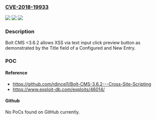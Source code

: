 ### [CVE-2018-19933](https://cve.mitre.org/cgi-bin/cvename.cgi?name=CVE-2018-19933)
![](https://img.shields.io/static/v1?label=Product&message=n%2Fa&color=blue)
![](https://img.shields.io/static/v1?label=Version&message=n%2Fa&color=blue)
![](https://img.shields.io/static/v1?label=Vulnerability&message=n%2Fa&color=brighgreen)

### Description

Bolt CMS <3.6.2 allows XSS via text input click preview button as demonstrated by the Title field of a Configured and New Entry.

### POC

#### Reference
- https://github.com/rdincel1/Bolt-CMS-3.6.2---Cross-Site-Scripting
- https://www.exploit-db.com/exploits/46014/

#### Github
No PoCs found on GitHub currently.

